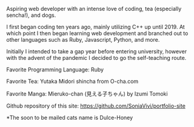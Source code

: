 Aspiring web developer with an intense love of coding, tea (especially
sencha!), and dogs.

I first began coding ten years ago, mainly utilizing C++ up until 2019. At which point I then began learning web development and branched out to other languages such as Ruby, Javascript, Python, and more.

Initially I intended to take a gap year before entering university, however with the advent of the pandemic I decided to go the self-teaching route.

Favorite Programming Language: Ruby

Favorite Tea: Yutaka Midori shincha from O-cha.com

Favorite Manga: Mieruko-chan (見える子ちゃん) by Izumi Tomoki

Github repository of this site: https://github.com/SoniaVivi/portfolio-site

\*The soon to be mailed cats name is Dulce-Honey
